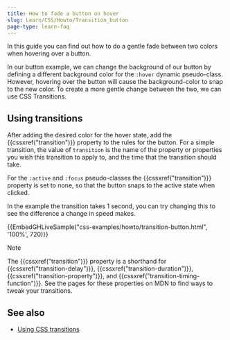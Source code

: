 ```yaml
---
title: How to fade a button on hover
slug: Learn/CSS/Howto/Transition_button
page-type: learn-faq
---
```




In this guide you can find out how to do a gentle fade between two colors when hovering over a button.

In our button example, we can change the background of our button by defining a different background color for the `:hover` dynamic pseudo-class. However, hovering over the button will cause the background-color to snap to the new color. To create a more gentle change between the two, we can use CSS Transitions.

## Using transitions

After adding the desired color for the hover state, add the {{cssxref("transition")}} property to the rules for the button. For a simple transition, the value of `transition` is the name of the property or properties you wish this transition to apply to, and the time that the transition should take.

For the `:active` and `:focus` pseudo-classes the {{cssxref("transition")}} property is set to none, so that the button snaps to the active state when clicked.

In the example the transition takes 1 second, you can try changing this to see the difference a change in speed makes.

{{EmbedGHLiveSample("css-examples/howto/transition-button.html", '100%', 720)}}

> [!NOTE]
> The {{cssxref("transition")}} property is a shorthand for {{cssxref("transition-delay")}}, {{cssxref("transition-duration")}}, {{cssxref("transition-property")}}, and {{cssxref("transition-timing-function")}}. See the pages for these properties on MDN to find ways to tweak your transitions.

## See also

- [Using CSS transitions](/en-US/docs/Web/CSS/CSS_transitions/Using_CSS_transitions)
